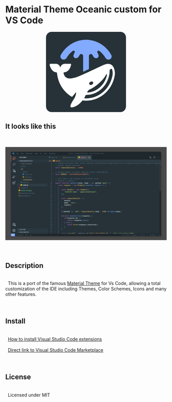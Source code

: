 # Material Theme Oceanic custom for VS Code

<div align="center">
    <img src="logo.png" width="250" height="250" alt="logo"></img>
</div>

## It looks like this
\
&nbsp;
![laptop-full](IDE_view.png)
\
&nbsp;
\
&nbsp;

## Description
\
&nbsp;
This is a port of the famous [Material Theme](https://github.com/equinusocio/vsc-material-theme) for Vs Code, allowing a total customization of the IDE including Themes, Color Schemes, Icons and many other features.
\
&nbsp;
\
&nbsp;

## Install
\
&nbsp;
[How to install Visual Studio Code extensions](https://code.visualstudio.com/docs/editor/extension-marketplace)
\
&nbsp;
\
&nbsp;
[Direct link to Visual Studio Code Marketplace](https://marketplace.visualstudio.com/items?itemName=berthomejulien.material-theme-oceanic-custom)
\
&nbsp;
\
&nbsp;
## License
\
&nbsp;
Licensed under MIT

